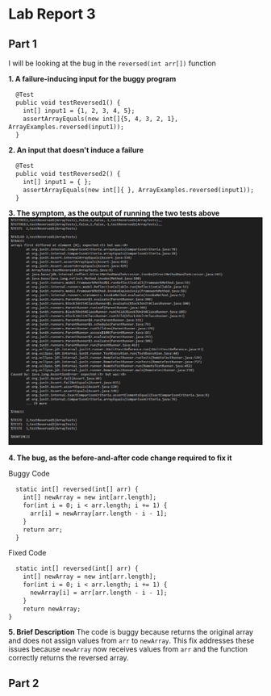 # Lab Report 3

## Part 1
I will be looking at the bug in the `reversed(int arr[])` function

**1. A failure-inducing input for the buggy program**
```
  @Test
  public void testReversed1() {
    int[] input1 = {1, 2, 3, 4, 5};
    assertArrayEquals(new int[]{5, 4, 3, 2, 1}, ArrayExamples.reversed(input1));
  }
```

**2. An input that doesn't induce a failure**
```
  @Test
  public void testReversed2() {
    int[] input1 = { };
    assertArrayEquals(new int[]{ }, ArrayExamples.reversed(input1));
  }
```

**3. The symptom, as the output of running the two tests above**
![Image](output.PNG)

**4. The bug, as the before-and-after code change required to fix it**

Buggy Code
```
  static int[] reversed(int[] arr) {
    int[] newArray = new int[arr.length];
    for(int i = 0; i < arr.length; i += 1) {
      arr[i] = newArray[arr.length - i - 1];
    }
    return arr;
  }
```

Fixed Code
```
  static int[] reversed(int[] arr) {
    int[] newArray = new int[arr.length];
    for(int i = 0; i < arr.length; i += 1) {
      newArray[i] = arr[arr.length - i - 1];
    }
    return newArray;
}
```

**5. Brief Description**
The code is buggy because returns the original array and does not assign values from `arr`  to `newArray`. This fix addresses these issues because `newArray` now receives values from `arr` and the function correctly returns the reversed array.

   
## Part 2


